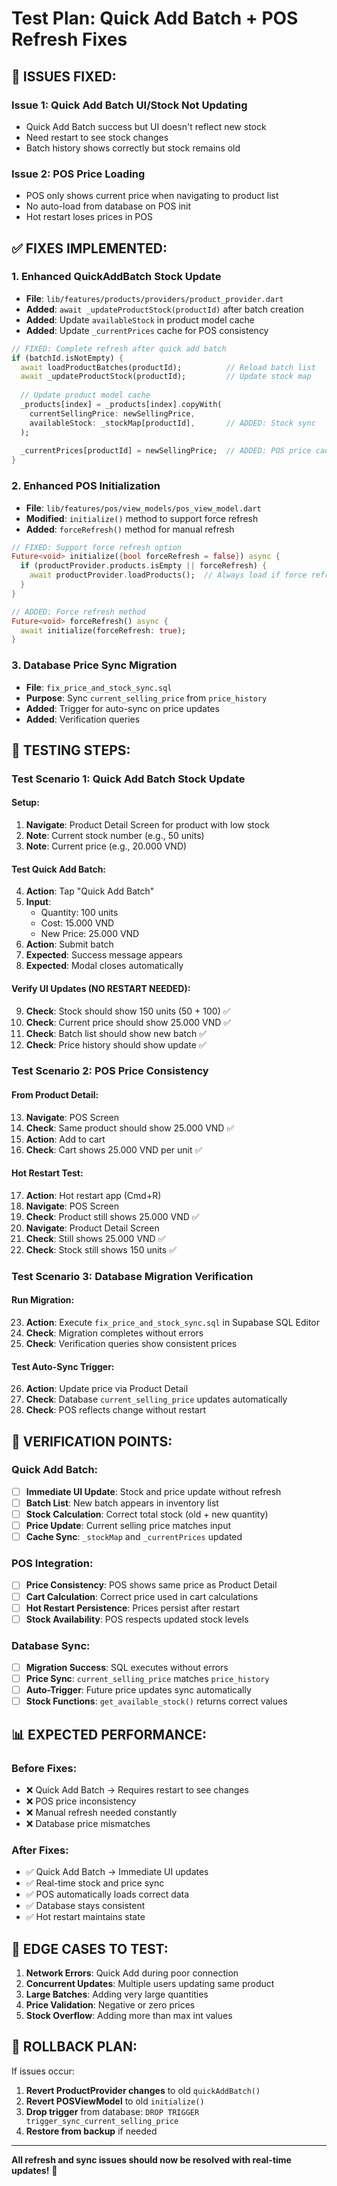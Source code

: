 # Test Plan: Quick Add Batch + POS Refresh Fixes

## 🐛 ISSUES FIXED:

### **Issue 1: Quick Add Batch UI/Stock Not Updating**
- Quick Add Batch success but UI doesn't reflect new stock
- Need restart to see stock changes
- Batch history shows correctly but stock remains old

### **Issue 2: POS Price Loading**
- POS only shows current price when navigating to product list
- No auto-load from database on POS init
- Hot restart loses prices in POS

## ✅ FIXES IMPLEMENTED:

### **1. Enhanced QuickAddBatch Stock Update**
- **File**: `lib/features/products/providers/product_provider.dart`
- **Added**: `await _updateProductStock(productId)` after batch creation
- **Added**: Update `availableStock` in product model cache
- **Added**: Update `_currentPrices` cache for POS consistency

```dart
// FIXED: Complete refresh after quick add batch
if (batchId.isNotEmpty) {
  await loadProductBatches(productId);          // Reload batch list
  await _updateProductStock(productId);         // Update stock map
  
  // Update product model cache
  _products[index] = _products[index].copyWith(
    currentSellingPrice: newSellingPrice,
    availableStock: _stockMap[productId],       // ADDED: Stock sync
  );
  
  _currentPrices[productId] = newSellingPrice;  // ADDED: POS price cache
}
```

### **2. Enhanced POS Initialization**
- **File**: `lib/features/pos/view_models/pos_view_model.dart`
- **Modified**: `initialize()` method to support force refresh
- **Added**: `forceRefresh()` method for manual refresh

```dart
// FIXED: Support force refresh option
Future<void> initialize({bool forceRefresh = false}) async {
  if (productProvider.products.isEmpty || forceRefresh) {
    await productProvider.loadProducts();  // Always load if force refresh
  }
}

// ADDED: Force refresh method
Future<void> forceRefresh() async {
  await initialize(forceRefresh: true);
}
```

### **3. Database Price Sync Migration**
- **File**: `fix_price_and_stock_sync.sql`
- **Purpose**: Sync `current_selling_price` from `price_history`
- **Added**: Trigger for auto-sync on price updates
- **Added**: Verification queries

## 🧪 TESTING STEPS:

### **Test Scenario 1: Quick Add Batch Stock Update**

#### **Setup:**
1. **Navigate**: Product Detail Screen for product with low stock
2. **Note**: Current stock number (e.g., 50 units)
3. **Note**: Current price (e.g., 20.000 VND)

#### **Test Quick Add Batch:**
4. **Action**: Tap "Quick Add Batch"
5. **Input**: 
   - Quantity: 100 units
   - Cost: 15.000 VND  
   - New Price: 25.000 VND
6. **Action**: Submit batch
7. **Expected**: Success message appears
8. **Expected**: Modal closes automatically

#### **Verify UI Updates (NO RESTART NEEDED):**
9. **Check**: Stock should show 150 units (50 + 100) ✅
10. **Check**: Current price should show 25.000 VND ✅
11. **Check**: Batch list should show new batch ✅
12. **Check**: Price history should show update ✅

### **Test Scenario 2: POS Price Consistency**

#### **From Product Detail:**
13. **Navigate**: POS Screen
14. **Check**: Same product should show 25.000 VND ✅
15. **Action**: Add to cart
16. **Check**: Cart shows 25.000 VND per unit ✅

#### **Hot Restart Test:**
17. **Action**: Hot restart app (Cmd+R)
18. **Navigate**: POS Screen  
19. **Check**: Product still shows 25.000 VND ✅
20. **Navigate**: Product Detail Screen
21. **Check**: Still shows 25.000 VND ✅
22. **Check**: Stock still shows 150 units ✅

### **Test Scenario 3: Database Migration Verification**

#### **Run Migration:**
23. **Action**: Execute `fix_price_and_stock_sync.sql` in Supabase SQL Editor
24. **Check**: Migration completes without errors
25. **Check**: Verification queries show consistent prices

#### **Test Auto-Sync Trigger:**
26. **Action**: Update price via Product Detail
27. **Check**: Database `current_selling_price` updates automatically
28. **Check**: POS reflects change without restart

## 🎯 VERIFICATION POINTS:

### **Quick Add Batch:**
- [ ] **Immediate UI Update**: Stock and price update without refresh
- [ ] **Batch List**: New batch appears in inventory list
- [ ] **Stock Calculation**: Correct total stock (old + new quantity)
- [ ] **Price Update**: Current selling price matches input
- [ ] **Cache Sync**: `_stockMap` and `_currentPrices` updated

### **POS Integration:**
- [ ] **Price Consistency**: POS shows same price as Product Detail  
- [ ] **Cart Calculation**: Correct price used in cart calculations
- [ ] **Hot Restart Persistence**: Prices persist after restart
- [ ] **Stock Availability**: POS respects updated stock levels

### **Database Sync:**
- [ ] **Migration Success**: SQL executes without errors
- [ ] **Price Sync**: `current_selling_price` matches `price_history`
- [ ] **Auto-Trigger**: Future price updates sync automatically
- [ ] **Stock Functions**: `get_available_stock()` returns correct values

## 📊 EXPECTED PERFORMANCE:

### **Before Fixes:**
- ❌ Quick Add Batch → Requires restart to see changes
- ❌ POS price inconsistency 
- ❌ Manual refresh needed constantly
- ❌ Database price mismatches

### **After Fixes:**
- ✅ Quick Add Batch → Immediate UI updates
- ✅ Real-time stock and price sync
- ✅ POS automatically loads correct data
- ✅ Database stays consistent
- ✅ Hot restart maintains state

## 🚨 EDGE CASES TO TEST:

1. **Network Errors**: Quick Add during poor connection
2. **Concurrent Updates**: Multiple users updating same product
3. **Large Batches**: Adding very large quantities
4. **Price Validation**: Negative or zero prices
5. **Stock Overflow**: Adding more than max int values

## 📝 ROLLBACK PLAN:

If issues occur:
1. **Revert ProductProvider changes** to old `quickAddBatch()` 
2. **Revert POSViewModel** to old `initialize()`
3. **Drop trigger** from database: `DROP TRIGGER trigger_sync_current_selling_price`
4. **Restore from backup** if needed

---
**All refresh and sync issues should now be resolved with real-time updates!** 🚀